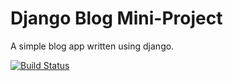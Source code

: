 # Django Blog Mini-Project

A simple blog app written using django.

[![Build Status](https://travis-ci.org/99ron/django_blog.svg?branch=master)](https://travis-ci.org/99ron/django_blog)
